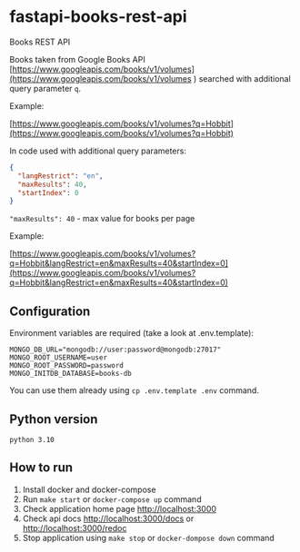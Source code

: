 # fastapi-books-rest-api

Books REST API

Books taken from Google Books API [https://www.googleapis.com/books/v1/volumes](https://www.googleapis.com/books/v1/volumes )
searched with additional query parameter `q`.

Example:

[https://www.googleapis.com/books/v1/volumes?q=Hobbit](https://www.googleapis.com/books/v1/volumes?q=Hobbit)

In code used with additional query parameters:

```json
{
  "langRestrict": "en",
  "maxResults": 40,
  "startIndex": 0
}
```

`"maxResults": 40` - max value for books per page

Example:

[https://www.googleapis.com/books/v1/volumes?q=Hobbit&langRestrict=en&maxResults=40&startIndex=0](https://www.googleapis.com/books/v1/volumes?q=Hobbit&langRestrict=en&maxResults=40&startIndex=0)


## Configuration

Environment variables are required (take a look at .env.template):

```dotenv
MONGO_DB_URL="mongodb://user:password@mongodb:27017"
MONGO_ROOT_USERNAME=user
MONGO_ROOT_PASSWORD=password
MONGO_INITDB_DATABASE=books-db
```

You can use them already using `cp .env.template .env` command.


## Python version 

`python 3.10`

## How to run

1) Install docker and docker-compose
2) Run `make start` or `docker-compose up` command
3) Check application home page [http://localhost:3000](http://localhost:3000)
4) Check api docs [http://localhost:3000/docs](http://localhost:3000/docs) or [http://localhost:3000/redoc](http://localhost:3000/redoc)
6) Stop application using `make stop` or `docker-dompose down` command
